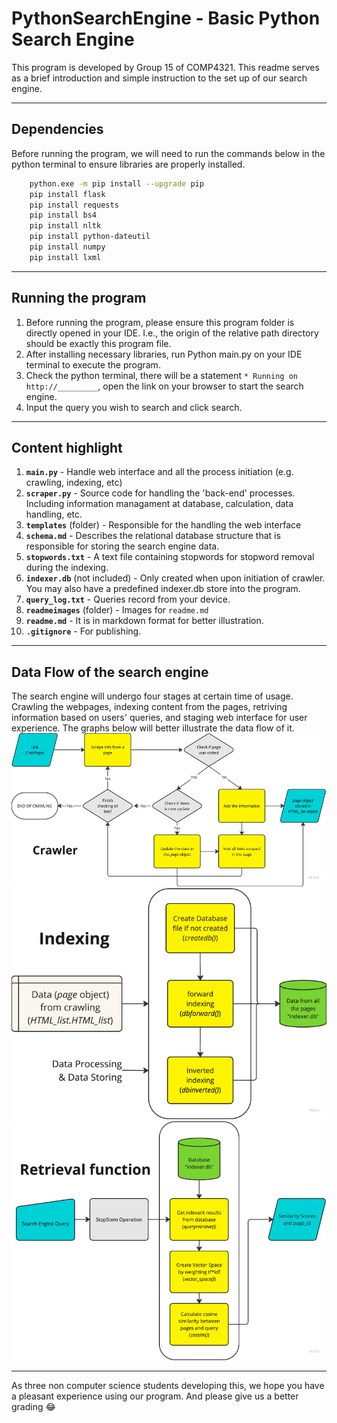 # PythonSearchEngine -  Basic Python Search Engine

This program is developed by Group 15 of COMP4321.
This readme serves as a brief introduction and simple instruction to the set up of our search engine.

---

## Dependencies

Before running the program, we will need to run the commands below in the python terminal to ensure libraries are properly installed. 

```bash
    python.exe -m pip install --upgrade pip
    pip install flask
    pip install requests
    pip install bs4
    pip install nltk
    pip install python-dateutil
    pip install numpy
    pip install lxml
```

---

## Running the program

1. Before running the program, please ensure this program folder is directly opened in your IDE. I.e., the origin of the relative path directory should be exactly this program file.
2. After installing necessary libraries, run Python main.py on your IDE terminal to execute the program. 
3. Check the python terminal, there will be a statement `* Running on http://_________`, open the link on your browser to start the search engine.
4. Input the query you wish to search and click search.

---

## Content highlight

1. **`main.py`** - Handle web interface and all the process initiation (e.g. crawling, indexing, etc) 
2. **`scraper.py`** - Source code for handling the 'back-end' processes. Including information managament at database, calculation, data handling, etc.
3. **`templates`** (folder) - Responsible for the handling the web interface
4. **`schema.md`** - Describes the relational database structure that is responsible for storing the search engine data.
5. **`stopwords.txt`** - A text file containing stopwords for stopword removal during the indexing. 
6. **`indexer.db`** (not included) - Only created when upon initiation of crawler. You may also have a predefined indexer.db store into the program. 
7. **`query_log.txt`** - Queries record from your device.
8. **`readmeimages`** (folder) -  Images for `readme.md`
9. **`readme.md`** - It is in markdown format for better illustration.
10. **`.gitignore`** - For publishing.

---

## Data Flow of the search engine

The search engine will undergo four stages at certain time of usage. Crawling the webpages, indexing content from the pages, retriving information based on users' queries, and staging web interface for user experience. The graphs below will better illustrate the data flow of it. 
![Crawler](readmeimages/crawler.png)
![Indexer](readmeimages/indexer.png)
![Retrieval Function](readmeimages/retrievalfunction.png)

---

As three non computer science students developing this, we hope you have a pleasant experience using our program. 
And please give us a better grading :joy:
